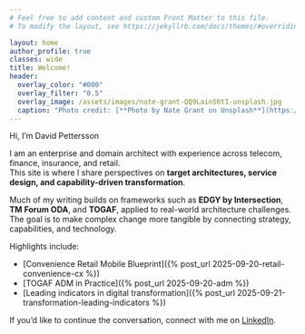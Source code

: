 ```yaml
---
# Feel free to add content and custom Front Matter to this file.
# To modify the layout, see https://jekyllrb.com/docs/themes/#overriding-theme-defaults

layout: home
author_profile: true
classes: wide
title: Welcome!
header:
  overlay_color: "#000"
  overlay_filter: "0.5"
  overlay_image: /assets/images/nate-grant-QQ9LainS6tI-unsplash.jpg
  caption: "Photo credit: [**Photo by Nate Grant on Unsplash**](https://unsplash.com)"
---
```


Hi, I’m David Pettersson

I am an enterprise and domain architect with experience across telecom, finance, insurance, and retail.  
This site is where I share perspectives on **target architectures, service design, and capability-driven transformation**.  

Much of my writing builds on frameworks such as **EDGY by Intersection**, **TM Forum ODA**, and **TOGAF**, applied to real-world architecture challenges.  
The goal is to make complex change more tangible by connecting strategy, capabilities, and technology.  

Highlights include: 
- [Convenience Retail Mobile Blueprint]({% post_url 2025-09-20-retail-convenience-cx %})
- [TOGAF ADM in Practice]({% post_url 2025-09-20-adm %})
- [Leading indicators in digital transformation]({% post_url 2025-09-21-transformation-leading-indicators %})


If you’d like to continue the conversation, connect with me on [LinkedIn](https://www.linkedin.com/in/davepettersson/).
